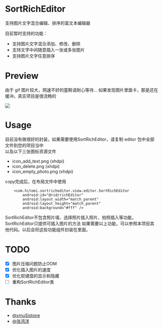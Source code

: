 # SortRichEditor

支持图片文字混合编辑、排序的富文本编辑器

目前暂时支持的功能：

 - 支持图片文字混合添加、修改、删除
 - 支持文字中间随意插入一张或多张图片
 - 支持图片文字任意排序


# Preview

由于 gif 图片较大，网速不好的童鞋请耐心等待... 如果发现图片里面卡，那是还在缓冲。真实项目是很流畅的

<img src="preview/SortRichEditor.gif"/>


# Usage

目前没有做很好的封装，如果需要使用SortRichEditor，请复制 editor 包中全部文件到您的项目当中 <br/>
以及以下三张图标资源文件 <br/>
- icon_add_text.png (xhdpi)
- icon_delete.png (xhdpi)
- icon_empty_photo.png (xhdpi)

copy完成后，在布局文件中使用
```
    <com.hitomi.sortricheditor.view.editor.SortRichEditor
        android:id="@+id/richEditor"
        android:layout_width="match_parent"
        android:layout_height="match_parent"
        android:background="#fff" />
```
SortRichEditor不包含照片墙、选择照片插入照片、拍照插入等功能，SortRichEditor只提供可插入图片的方法
如果需要以上功能，可以参照本项目其他代码。以后会将这些功能组件封装在里面。


# TODO

- [x] 图片压缩问题防止OOM
- [x] 优化插入图片的速度
- [x] 优化软键盘的显示和隐藏
- [ ] 重构SortRichEditor类

# Thanks
- [@xmuSistone][1]
- [@张鸿洋][2]


[1]: https://github.com/xmuSistone/android-animate-RichEditor
[2]: https://github.com/hongyangAndroid

